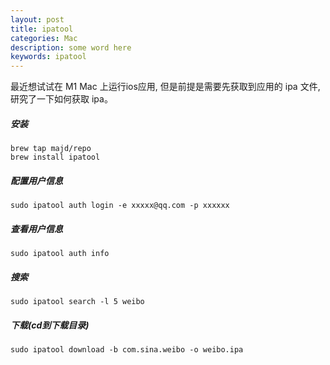 ```yaml
---
layout: post
title: ipatool
categories: Mac
description: some word here
keywords: ipatool
---
```


最近想试试在 M1 Mac 上运行ios应用, 但是前提是需要先获取到应用的 ipa 文件, 研究了一下如何获取 ipa。

##### 安装

```
brew tap majd/repo
brew install ipatool
```

##### 配置用户信息

```
sudo ipatool auth login -e xxxxx@qq.com -p xxxxxx
```

##### 查看用户信息

```
sudo ipatool auth info
```

##### 搜索

```
sudo ipatool search -l 5 weibo
```

##### 下载(cd到下载目录)

```
sudo ipatool download -b com.sina.weibo -o weibo.ipa
```


